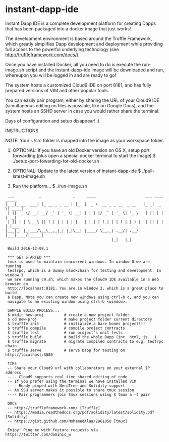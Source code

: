 # instant-dapp-ide
Instant Dapp IDE is a complete development platform for creating Dapps that has
been packaged into a docker image that just works!

The development environment is based around the Truffle Framework, which
greatly simplifies Dapp development and deployment while providing full access
to the powerful underlying technology (see http://truffleframework.com/docs/).

Once you have installed Docker, all you need to do is execute the run-image.sh
script and the instant-dapp-ide image will be downloaded and run, whereupon
you will be logged in and are ready to go!

The system hosts a customized Cloud9 IDE on port 8181, and has fully prepared
versions of VIM and other popular tools. 

You can easily pair program, either by sharing the URL of your Cloud9 IDE
(simultaneous editing on files is possible, like on Google Docs), and the
system hosts an SSHD server in case you would rather share the terminal.

Days of configuration and setup disappear! :)
  
INSTRUCTIONS 
  
NOTE: Your ~/src folder is mapped into the image as your workspace folder.

1. OPTIONAL: If you have an old Docker version on OS X, setup port forwarding
   (plus open a special docker terminal to start the image)
$ ./setup-port-fowarding-for-old-docker.sh  
  
2. OPTIONAL: Update to the latest version of instant-dapp-ide
$ ./pull-latest-image.sh  

3. Run the platform...
$ ./run-image.sh  
```
 ___           _              _     ____                      ___ ____  _____ 
|_ _|_ __  ___| |_ __ _ _ __ | |_  |  _ \  __ _ _ __  _ __   |_ _|  _ \| ____|
 | || '_ \/ __| __/ _` | '_ \| __| | | | |/ _` | '_ \| '_ \   | || | | |  _|  
 | || | | \__ \ || (_| | | | | |_  | |_| | (_| | |_) | |_) |  | || |_| | |___ 
|___|_| |_|___/\__\__,_|_| |_|\__| |____/ \__,_| .__/| .__/  |___|____/|_____|
                                               |_|   |_|                      

 Build 2016-12-08.1
 
 *** GET STARTED ***
 tmux is used to maintain concurrent windows. In window 0 we are running
 testrpc, which is a dummy blockchain for testing and development. In window 1
 we are running c9.sh, which makes the Cloud9 IDE available in a Web browser on
 http://localhost:8181. You are in window 2, which is a great place to build
 a Dapp. Note you can create new windows using ctrl-b c, and you can
 navigate to an existing window using ctrl-b <window>.
 
 SAMPLE BUILD PROCESS...
 $ mkdir new-proj         # create a new project folder
 $ cd new-proj            # make project folder current directory
 $ truffle init           # initialize a bare bones project!!!
 $ truffle compile        # compile project contracts
 $ truffle test           # run project's unit tests
 $ truffle build          # build the whole Dapp (inc. html, js...)
 $ truffle migrate        # migrate compiled contracts to e.g. testrpc chain
 $ truffle serve          # serve Dapp for testing on http://localhost:8080
 
 TIPS
 -- Share your Cloud9 url with collaborators on your external IP address
 ---- Cloud9 supports real time shared editing of code
 -- If you prefer using the terminal we have installed VIM
 ---- Ready pimped with NerdTree and Solidity support
 -- An SSH server makes it possible to share tmux session
 ---- Pair programmers join tmux sessions using $ tmux a -t pair
 
 DOCS
 -- http://truffleframework.com/ [Truffle]
 -- https://media.readthedocs.org/pdf/solidity/latest/solidity.pdf [Solidity]
 -- https://gist.github.com/MohamedAlaa/2961058 [tmux]
 
 Enjoy! Ping me with feature requests via https://twitter.com/dominic_w
```
